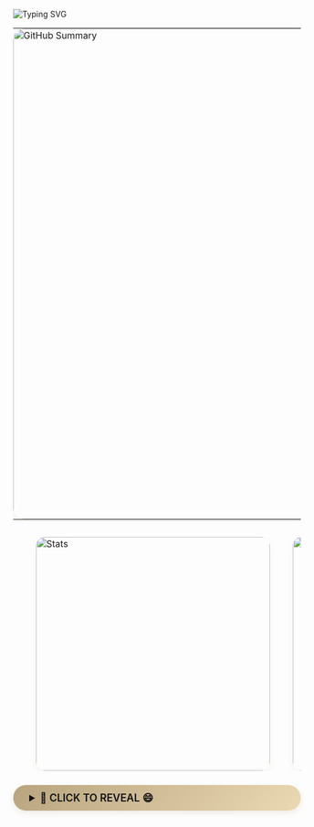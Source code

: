 ![Typing SVG](https://readme-typing-svg.herokuapp.com?color=%23B8A47E&bg=%23121212&center=true&vCenter=true&width=900&lines=Hi+there+👋,+I+am+Zhongwei+Chen.;🎉+Welcome+to+My+Github!;🤖+I'm+interested+in+Multi-modal+and+Cross-view+learning!;💬+Feel+free+to+ask+me+any+questions!)

<!-- 🧠 Summary 卡片 (视觉无痕 table 包裹) -->
<table align="center" style="border-collapse: collapse; border-spacing: 0; margin-bottom: 30px; border: none;">
  <tr style="border: none;">
    <td style="padding: 0; border: none;">
      <img src="https://github-profile-summary-cards.vercel.app/api/cards/profile-details?username=ISChenawei&theme=github_dark&text_color=B8A47E" 
           alt="GitHub Summary"
           style="border-radius: 20px;
                  box-shadow: 0 6px 16px rgba(184,164,126,0.15);
                  width: 860px;" />
    </td>
  </tr>
</table>

<!-- 📊 Stats + Productive Time -->
<table align="center" style="border-collapse: separate; border-spacing: 40px 0; border: none; margin: 0 auto;">
  <tr style="border: none;">
    <td style="padding: 0; border: none;">
      <img src="https://github-profile-summary-cards.vercel.app/api/cards/stats?username=ISChenawei&theme=github_dark&text_color=B8A47E" 
           alt="Stats"
           style="border-radius: 16px;
                  box-shadow: 0 4px 12px rgba(184,164,126,0.12);
                  width: 410px;" />
    </td>
    <td style="padding: 0; border: none;">
      <img src="https://github-profile-summary-cards.vercel.app/api/cards/productive-time?username=ISChenawei&theme=github_dark&text_color=B8A47E" 
           alt="Productive Time"
           style="border-radius: 16px;
                  box-shadow: 0 4px 12px rgba(184,164,126,0.12);
                  width: 410px;" />
    </td>
  </tr>
</table>


  <!-- 🐱 金色惊喜按钮 -->
  <details>
    <summary style="background: linear-gradient(135deg, #B8A47E, #EBD9B4);
                    color: #121212;
                    padding: 12px 28px;
                    border-radius: 30px;
                    cursor: pointer;
                    font-size: 18px;
                    font-weight: 600;
                    box-shadow: 0 4px 12px rgba(184,164,126,0.2);
                    transition: all 0.3s ease;
                    margin: 25px 0;">
      🚀 CLICK TO REVEAL 😄
    </summary>
    <div style="margin-top: 20px;">
      <div style="background: #F9F9F9; border-radius: 18px; padding: 25px; box-shadow: 0 6px 20px rgba(184,164,126,0.12);">
        <img src="https://github.com/ISChenawei/ISChenawei/blob/master/cat.gif" 
             alt="Coding Cat" 
             style="border-radius: 15px; 
                    box-shadow: 0 6px 12px rgba(184,164,126,0.1);
                    border: 2px solid rgba(184,164,126,0.15);
                    width: 350px;" />
      </div>
    </div>
  </details>
</div>






